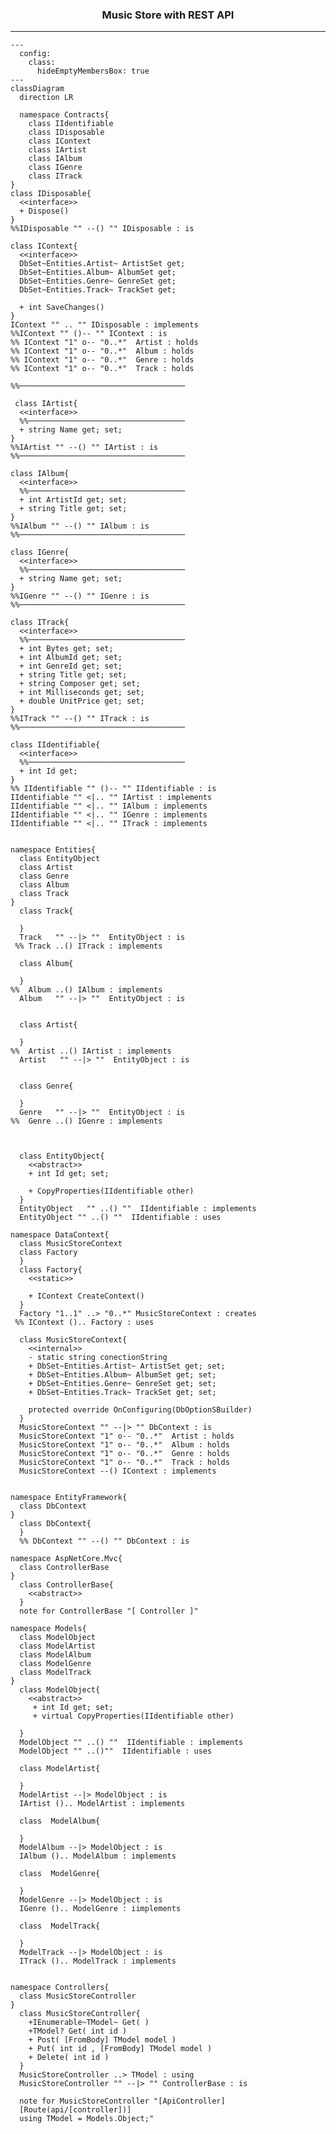 ### <p align="center"> Music Store with REST API </p>
---

<!--
<div align="center">

  | `classA` |"| card.A |"| `Rel.Type` | `Link` | `Rel.Type` |"| card.B |"| `classB` | : | `LabelText` |  
  |:--------:|-|:------:|-|:----------:|:------:|:----------:|-|:------:|-|:--------:|:-:|:-----------:|

  <details><summary>

  $\scriptsize{click\ for\ more\ syntax}$
  `Relation Type`
  </summary>

  | [*Relation Types*] |${\quad\ \ }$| [*Link Types*] |
  |:------------------:|-------|:--------------:|

  |  Type  |  Description  |${\ }$|  Type  |  Description  |
  |:------:|:-------------:|------|:------:|:-------------:|
  |   <\|  |  Inheritance  |${\ }$|   --   |     Solid     |
  |   \*   |  Composition  |${\ }$|   ..   |     Dashed    |
  |   o	   |  Aggregation  |${\ }$|        |               |
  |   ->   |  Association  |${\ }$|        |               |
  |  <-	   |  Association  |${\ }$|        |               |
  |  \|>   |  Realization  |${\ }$|        |               |

  </details>

</div>
-->


```mermaid
---
  config:
    class:
      hideEmptyMembersBox: true
---
classDiagram
  direction LR

  namespace Contracts{
    class IIdentifiable
    class IDisposable
    class IContext
    class IArtist
    class IAlbum
    class IGenre
    class ITrack
}
class IDisposable{
  <<interface>>
  + Dispose()
}
%%IDisposable "" --() "" IDisposable : is

class IContext{
  <<interface>>
  DbSet~Entities.Artist~ ArtistSet get;
  DbSet~Entities.Album~ AlbumSet get;
  DbSet~Entities.Genre~ GenreSet get;
  DbSet~Entities.Track~ TrackSet get;

  + int SaveChanges()
}
IContext "" .. "" IDisposable : implements
%%IContext "" ()-- "" IContext : is
%% IContext "1" o-- "0..*"  Artist : holds
%% IContext "1" o-- "0..*"  Album : holds
%% IContext "1" o-- "0..*"  Genre : holds
%% IContext "1" o-- "0..*"  Track : holds

%%─────────────────────────────────────

 class IArtist{
  <<interface>>
  %%───────────────────────────────────
  + string Name get; set;
}
%%IArtist "" --() "" IArtist : is
%%─────────────────────────────────────

class IAlbum{
  <<interface>>
  %%───────────────────────────────────
  + int ArtistId get; set;
  + string Title get; set;
}
%%IAlbum "" --() "" IAlbum : is
%%─────────────────────────────────────

class IGenre{
  <<interface>>
  %%───────────────────────────────────
  + string Name get; set;
}
%%IGenre "" --() "" IGenre : is
%%─────────────────────────────────────

class ITrack{
  <<interface>>
  %%───────────────────────────────────
  + int Bytes get; set;
  + int AlbumId get; set;
  + int GenreId get; set;
  + string Title get; set;
  + string Composer get; set;
  + int Milliseconds get; set;
  + double UnitPrice get; set;
}
%%ITrack "" --() "" ITrack : is
%%─────────────────────────────────────

class IIdentifiable{
  <<interface>>
  %%───────────────────────────────────
  + int Id get;
}
%% IIdentifiable "" ()-- "" IIdentifiable : is
IIdentifiable "" <|.. "" IArtist : implements
IIdentifiable "" <|.. "" IAlbum : implements
IIdentifiable "" <|.. "" IGenre : implements
IIdentifiable "" <|.. "" ITrack : implements


namespace Entities{
  class EntityObject
  class Artist
  class Genre
  class Album
  class Track
}
  class Track{

  }
  Track   "" --|> ""  EntityObject : is
 %% Track ..() ITrack : implements

  class Album{

  }
%%  Album ..() IAlbum : implements
  Album   "" --|> ""  EntityObject : is


  class Artist{

  }
%%  Artist ..() IArtist : implements
  Artist   "" --|> ""  EntityObject : is


  class Genre{

  }
  Genre   "" --|> ""  EntityObject : is
%%  Genre ..() IGenre : implements



  class EntityObject{
    <<abstract>>
    + int Id get; set;

    + CopyProperties(IIdentifiable other)
  }
  EntityObject   "" ..() ""  IIdentifiable : implements
  EntityObject "" ..() ""  IIdentifiable : uses

namespace DataContext{
  class MusicStoreContext
  class Factory
  }
  class Factory{
    <<static>>

    + IContext CreateContext()
  }
  Factory "1..1" ..> "0..*" MusicStoreContext : creates
 %% IContext ().. Factory : uses

  class MusicStoreContext{
    <<internal>>
    - static string conectionString
    + DbSet~Entities.Artist~ ArtistSet get; set;
    + DbSet~Entities.Album~ AlbumSet get; set;
    + DbSet~Entities.Genre~ GenreSet get; set;
    + DbSet~Entities.Track~ TrackSet get; set;

    protected override OnConfiguring(DbOptionSBuilder)
  }
  MusicStoreContext "" --|> "" DbContext : is
  MusicStoreContext "1" o-- "0..*"  Artist : holds
  MusicStoreContext "1" o-- "0..*"  Album : holds
  MusicStoreContext "1" o-- "0..*"  Genre : holds
  MusicStoreContext "1" o-- "0..*"  Track : holds
  MusicStoreContext --() IContext : implements


namespace EntityFramework{
  class DbContext
}
  class DbContext{
  }
  %% DbContext "" --() "" DbContext : is

namespace AspNetCore.Mvc{
  class ControllerBase
}
  class ControllerBase{
    <<abstract>>
  }
  note for ControllerBase "[ Controller ]"

namespace Models{
  class ModelObject
  class ModelArtist
  class ModelAlbum
  class ModelGenre
  class ModelTrack
}
  class ModelObject{
    <<abstract>>
     + int Id get; set;
     + virtual CopyProperties(IIdentifiable other)

  }
  ModelObject "" ..() ""  IIdentifiable : implements
  ModelObject "" ..()""  IIdentifiable : uses

  class ModelArtist{

  }
  ModelArtist --|> ModelObject : is
  IArtist ().. ModelArtist : implements

  class  ModelAlbum{

  }
  ModelAlbum --|> ModelObject : is
  IAlbum ().. ModelAlbum : implements

  class  ModelGenre{

  }
  ModelGenre --|> ModelObject : is
  IGenre ().. ModelGenre : iimplements

  class  ModelTrack{

  }
  ModelTrack --|> ModelObject : is
  ITrack ().. ModelTrack : implements


namespace Controllers{
  class MusicStoreController
}
  class MusicStoreController{
    +IEnumerable~TModel~ Get( )
    +TModel? Get( int id )
    + Post( [FromBody] TModel model )
    + Put( int id , [FromBody] TModel model )
    + Delete( int id )
  }
  MusicStoreController ..> TModel : using
  MusicStoreController "" --|> "" ControllerBase : is

  note for MusicStoreController "[ApiController]
  [Route(api/[controller])]
  using TModel = Models.Object;"

```
